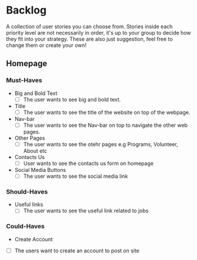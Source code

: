 # Backlog

A collection of user stories you can choose from. Stories inside each priority
level are not necessarily in order, it's up to your group to decide how they fit
into your strategy. These are also just suggestion, feel free to change them or
create your own!

## Homepage

### Must-Haves

- Big and Bold Text
  - [ ] The user wants to see big and bold text.
- Title
  - [ ] The user wants to see the title of the website on top of the webpage.
- Nav-bar
  - [ ] The user wants to see the Nav-bar on top to navigate the other web
        pages.
- Other Pages
  - [ ] The user wants to see the otehr pages e.g Programs, Volunteer, About etc
- Contacts Us
  - [ ] User wants to see the contacts us form on homepage
- Social Media Buttons
  - [ ] The user wants to see the social media link

### Should-Haves

- Useful links
  - [ ] The user wants to see the useful link related to jobs

### Could-Haves

- Create Account
- [ ] The users want to create an account to post on site
